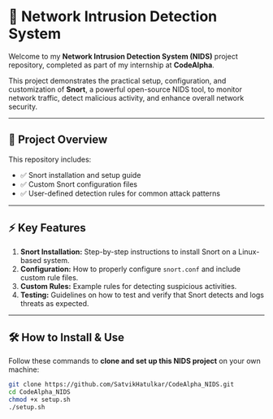 # 🚀 Network Intrusion Detection System

Welcome to my **Network Intrusion Detection System (NIDS)** project repository, completed as part of my internship at **CodeAlpha**.

This project demonstrates the practical setup, configuration, and customization of **Snort**, a powerful open-source NIDS tool, to monitor network traffic, detect malicious activity, and enhance overall network security.

---

## 📌 Project Overview

This repository includes:
- ✅ Snort installation and setup guide
- ✅ Custom Snort configuration files
- ✅ User-defined detection rules for common attack patterns

---

## ⚡ Key Features

1. **Snort Installation:** Step-by-step instructions to install Snort on a Linux-based system.
2. **Configuration:** How to properly configure `snort.conf` and include custom rule files.
3. **Custom Rules:** Example rules for detecting suspicious activities.
4. **Testing:** Guidelines on how to test and verify that Snort detects and logs threats as expected.

---

## 🛠️ How to Install & Use

Follow these commands to **clone and set up this NIDS project** on your own machine:

```bash
git clone https://github.com/SatvikHatulkar/CodeAlpha_NIDS.git
cd CodeAlpha_NIDS
chmod +x setup.sh
./setup.sh
```